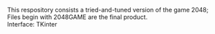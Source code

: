 This respository consists a tried-and-tuned version of the game 2048; \
Files begin with 2048GAME are the final product. \
Interface: TKinter
